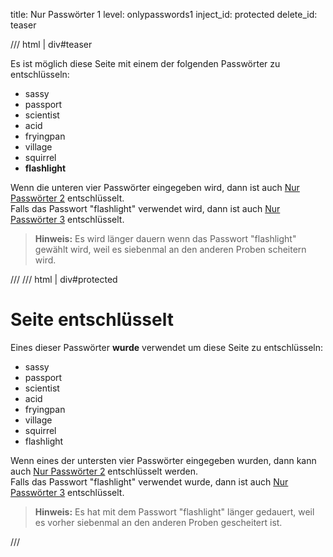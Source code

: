 title: Nur Passwörter 1
level: onlypasswords1
inject_id: protected
delete_id: teaser

/// html | div#teaser

Es ist möglich diese Seite mit einem der folgenden Passwörter zu entschlüsseln:

  - sassy
  - passport
  - scientist
  - acid
  - fryingpan
  - village
  - squirrel
  - **flashlight**

Wenn die unteren vier Passwörter eingegeben wird, dann ist auch [Nur Passwörter 2](onlypasswords2.md) entschlüsselt.  
Falls das Passwort "flashlight" verwendet wird, dann ist auch [Nur Passwörter 3](onlypasswords3.md) entschlüsselt.

> **Hinweis:** Es wird länger dauern wenn das Passwort "flashlight" gewählt wird,
> weil es siebenmal an den anderen Proben scheitern wird.

///
/// html | div#protected

<h1>Seite entschlüsselt</h1>

Eines dieser Passwörter **wurde** verwendet um diese Seite zu entschlüsseln:

  - sassy
  - passport
  - scientist
  - acid
  - fryingpan
  - village
  - squirrel
  - flashlight

Wenn eines der untersten vier Passwörter eingegeben wurden, dann kann auch [Nur Passwörter 2](onlypasswords2.md)
entschlüsselt werden.  
Falls das Passwort "flashlight" verwendet wurde, dann ist auch [Nur Passwörter 3](onlypasswords3.md) entschlüsselt.


> **Hinweis:** Es hat mit dem Passwort "flashlight" länger gedauert,
> weil es vorher siebenmal an den anderen Proben gescheitert ist.

<script id="autostart">
const ctheme = 'css/w3-theme-44bb4f-mono';
document.getElementById('theme-auto').href = base_url + '/' + ctheme + '.css';
document.getElementById('theme-light').href = base_url + '/' + ctheme + '-light.css';
document.getElementById('theme-dark').href = base_url + '/' + ctheme + '-dark.css';
</script>
///
